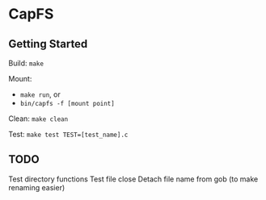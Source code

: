 # CapFS

## Getting Started

Build: `make`

Mount: 
 * `make run`, or
 * `bin/capfs -f [mount point]`

Clean: `make clean`

Test: `make test TEST=[test_name].c`

## TODO

Test directory functions
Test file close
Detach file name from gob (to make renaming easier)
